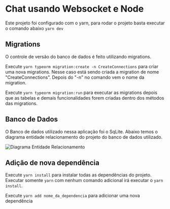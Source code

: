 # Chat usando Websocket e Node 

Este projeto foi configurado com o yarn, para rodar o projeto basta executar o comando abaixo
    `yarn dev`

## Migrations

O controle de versão do banco de dados é feito utilizando migrations.

Execute `yarn typeorm migration:create -n CreateConnections` para criar uma nova migrations. Nesse caso está sendo criada a migration de nome "CreateConnections". Depois do "-n" no comando vem o nome da migration.

Execute `yarn typeorm migration:run` para executar as migrations depois que as tabelas e demais funcionalidades forem criadas dentro dos métodos das migrations.

## Banco de Dados

O Banco de dados utilizado nessa aplicação foi o SqLite. Abaixo temos o diagrama entidade relacionamento do projeto do banco de dados utilizado.

![Diagrama Entidade Relacionamento](https://s3.us-west-2.amazonaws.com/secure.notion-static.com/96ec6a24-63db-4396-b0e1-072aceba6934/chat.png?X-Amz-Algorithm=AWS4-HMAC-SHA256&X-Amz-Credential=AKIAT73L2G45O3KS52Y5%2F20210428%2Fus-west-2%2Fs3%2Faws4_request&X-Amz-Date=20210428T011816Z&X-Amz-Expires=86400&X-Amz-Signature=caa57a046e5f0d172b60598cbe4bb0f2d3c2f085d9ee5ae3f12d1e748eef19a3&X-Amz-SignedHeaders=host&response-content-disposition=filename%20%3D%22chat.png%22)

## Adição de nova dependência

Execute `yarn install` para instalar todas as dependências do projeto. Executar somente `yarn` com nenhum comando adicional irá executar o `yarn install`.

Execute `yarn add nome_da_dependencia` para adicionar uma nova dependência